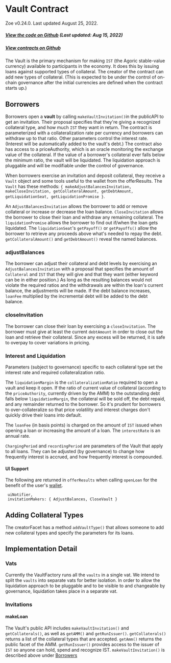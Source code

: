 

Vault Contract [​](#vault-contract)
===================================

 Zoe v0.24.0. Last updated August 25, 2022. 
##### [View the code on Github](https://github.com/Agoric/agoric-sdk/blob/7d141a47b311363f099f496d4ed9b4d0f28c8fff/packages/inter-protocol/src/vaultFactory/vaultFactory.js) (Last updated: Aug 15, 2022) [​](#view-the-code-on-github-last-updated-aug-15-2022)

##### [View contracts on Github](https://github.com/Agoric/agoric-sdk/tree/master/packages/zoe/src/contracts) [​](#view-contracts-on-github)

The Vault is the primary mechanism for making `IST` (the Agoric stable-value currency) available to participants in the economy. It does this by issuing loans against supported types of collateral. The creator of the contract can add new types of collateral. (This is expected to be under the control of on-chain governance after the initial currencies are defined when the contract starts up.)

Borrowers [​](#borrowers)
-------------------------

Borrowers open a **vault** by calling `makeVaultInvitation()`in the publicAPI to get an invitation. Their proposal specifies that they're giving a recognized collateral type, and how much `IST` they want in return. The contract is parameterized with a collateralization rate per currency and borrowers can withdraw up to that ratio. Other parameters control the interest rate. (Interest will be automatically added to the vault's debt.) The contract also has access to a priceAuthority, which is an oracle monitoring the exchange value of the collateral. If the value of a borrower's collateral ever falls below the minimum ratio, the vault will be liquidated. The liquidation approach is pluggable and will be modifiable under the control of governance.

When borrowers exercise an invitation and deposit collateral, they receive a `Vault` object and some tools useful to the wallet from the offerResults. The `Vault` has these methods: `{ makeAdjustBalancesInvitation, makeCloseInvitation, getCollateralAmount, getDebtAmount, getLiquidationSeat, getLiquidationPromise }`.

An `AdjustBalancesInvitation` allows the borrower to add or remove collateral or increase or decrease the loan balance. `CloseInvitation` allows the borrower to close their loan and withdraw any remaining collateral. The `liquidationPromise` allows the borrower to find out if/when the loan gets liquidated. The `liquidationSeat`'s `getPayoff()` or `getPayoffs()` allow the borrower to retrieve any proceeds above what's needed to repay the debt. `getCollateralAmount()` and `getDebtAmount()` reveal the named balances.

### adjustBalances [​](#adjustbalances)

The borrower can adjust their collateral and debt levels by exercising an `AdjustBalancesInvitation` with a proposal that specifies the amount of `Collateral` and `IST` that they will give and that they want (either keyword can be in either position.) As long as the resulting balances would not violate the required ratios and the withdrawals are within the loan's current balance, the adjustments will be made. If the debt balance increases, `loanFee` multiplied by the incremental debt will be added to the debt balance.

### closeInvitation [​](#closeinvitation)

The borrower can close their loan by exercising a `closeInvitation`. The borrower must give at least the current `debtAmount` in order to close out the loan and retrieve their collateral. Since any excess will be returned, it is safe to overpay to cover variations in pricing.

### Interest and Liquidation [​](#interest-and-liquidation)

Parameters (subject to governance) specific to each collateral type set the interest rate and required collateralization ratio.

The `liquidationMargin` is the `collateralizationRatio` required to open a vault and keep it open. If the ratio of current value of collateral (according to the `priceAuthority`, currently driven by the AMM) to the outstanding debt falls below `liquidationMargin`, the collateral will be sold off, the debt repaid, and any remainder returned to the borrower. So it's prudent for borrowers to over-collateralize so that price volatility and interest charges don't quickly drive their loans into default.

The `loanFee` (in basis points) is charged on the amount of `IST` issued when opening a loan or increasing the amount of a loan. The `interestRate` is an annual rate.

`ChargingPeriod` and `recordingPeriod` are parameters of the Vault that apply to all loans. They can be adjusted (by governance) to change how frequently interest is accrued, and how frequently interest is compounded.

#### UI Support [​](#ui-support)

The following are returned in `offerResults` when calling `openLoan` for the benefit of the user's [wallet](/guides/wallet/).

```
 uiNotifier,
 invitationMakers: { AdjustBalances, CloseVault }

```

Adding Collateral Types [​](#adding-collateral-types)
-----------------------------------------------------

The creatorFacet has a method `addVaultType()` that allows someone to add new collateral types and specify the parameters for its loans.

Implementation Detail [​](#implementation-detail)
-------------------------------------------------

### Vats [​](#vats)

Currently the VaultFactory runs all the `vaults` in a single vat. We intend to split the `vaults` into separate vats for better isolation. In order to allow the liquidation approach to be pluggable and to be visible to and changeable by governance, liquidation takes place in a separate vat.

### Invitations [​](#invitations)

#### makeLoan [​](#makeloan)

The Vault's public API includes `makeVaultInvitation()` and `getCollaterals()`, as well as `getAMM()` and `getRunIssuer()`. `getCollaterals()` returns a list of the collateral types that are accepted. `getAmm()` returns the public facet of the AMM. `getRunIssuer()` provides access to the issuer of `IST` so anyone can hold, spend and recognize IST. `makeVaultInvitation()` is described above under [Borrowers](#borrowers)

